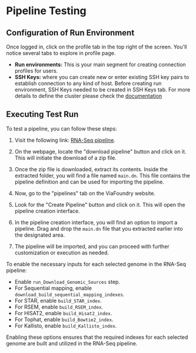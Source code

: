 # Pipeline Testing

## Configuration of Run Environment 

Once logged in, click on the profile tab in the top right of the screen. You'll notice several tabs to explore in profile page. 

* **Run environments:** This is your main segment for creating connection profiles for users. 
* **SSH Keys:** where you can create new or enter existing SSH key pairs to establish connection to any kind of host. 
Before creating run environment, SSH Keys needed to be created in SSH Keys tab. For more details to define the cluster please check the [documentation](../profile)

## Executing Test Run 

To test a pipeline, you can follow these steps:

1. Visit the following link: [RNA-Seq pipeline](https://www.viafoundry.com/pipeline/150).

2. On the webpage, locate the "download pipeline" button and click on it. This will initiate the download of a zip file.

3. Once the zip file is downloaded, extract its contents. Inside the extracted folder, you will find a file named `main.dn`. This file contains the pipeline definition and can be used for importing the pipeline.

4. Now, go to the "pipelines" tab on the ViaFoundry website.

5. Look for the "Create Pipeline" button and click on it. This will open the pipeline creation interface.

6. In the pipeline creation interface, you will find an option to import a pipeline. Drag and drop the `main.dn` file that you extracted earlier into the designated area.

7. The pipeline will be imported, and you can proceed with further customization or execution as needed.

To enable the necessary inputs for each selected genome in the RNA-Seq pipeline:

- Enable `run_Download_Genomic_Sources` step.
- For Sequential mapping, enable `download_build_sequential_mapping_indexes`.
- For STAR, enable `build_STAR_index`.
- For RSEM, enable `build_RSEM_index`.
- For HISAT2, enable `build_Hisat2_index`.
- For Tophat, enable `build_Bowtie2_index`.
- For Kallisto, enable `build_Kallisto_index`.

Enabling these options ensures that the required indexes for each selected genome are built and utilized in the RNA-Seq pipeline.